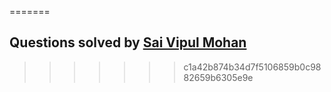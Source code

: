 
=======
## Questions solved by [Sai Vipul Mohan](https://github.com/vipul43)
>>>>>>> c1a42b874b34d7f5106859b0c9882659b6305e9e
